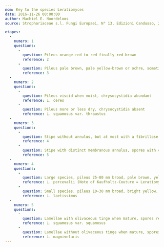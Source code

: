 ```yaml
---
nom: Key to the species Leratiomyces
date: 2016-11-26 00:00:00
author: Machiel E. Noordeloos
source: Strophariaceae s.l. Fungi Europaei, N° 13, Edizioni Candusso, 2011

etapes:
  -
    numero: 1
    questions:
      -
        question: Pileus orange-red to red finally red-brown
        reference: 2
      -
        question: Pileus pale brown, pale yellow-brown or ochre, sometimes with ochre-brown center
        reference: 3
  -
    numero: 2
    questions:
      -
        question: Pileus viscid when moist, chrysocystidia abundant
        reference: L. ceres
      -
        question: Pileus more or less dry, chrysocystidia absent
        reference: L. squamosus var. thraustus
  -
    numero: 3
    questions:
      -
        question: Stipe without annulus, but at most with a fibrillose annuliform zone
        reference: 4
      -
        question: Stipe with distinct membranous annulus, spores with central germ pore
        reference: 5
  -
    numero: 4
    questions:
      -
        question: Large species, pileus 25-80 mm broad, pale brown, yellow-brown, or orange-ochraceous, growing on woodchips etc., spores (12.5-) 13.0-16.0 (-16.6) x 7.0-9.0 μm, oval in profile view, with distinctly eccentric germ-pore
        reference: L. percevalii (Note of Kaufholtz-Couture = Leratiomyces riparius)
      -
        question: Small species, pileus 10-30 mm broad, bright yellow, growing on grass remnants in grasslands and open, ruderal places, spores 10.0-14.0 x 7.0-9.0 x 6.0-8.0 μm, flattened, sometimes hexagonal in profile view with central germ-pore
        reference: L. laetissimus
  -
    numero: 5
    questions:
      -
        question: Lamellae with olivaceous tinge when mature, spores relatively small, 11.0-13.5 (-14.5) x (6.0-) 6.5-8.5 (-9.0) μm
        reference: L. squamosus var. squamosus
      -
        question: Lamellae without olivaceous tinge when mature, spores larger, 12.0-16.5 x 7.0-10.0 μm
        reference: L. magnivelaris
---
```


